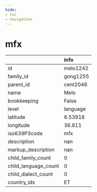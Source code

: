 ```yaml
---
hide:
- toc
- navigation
---
```

# mfx
|                      | info     |
|:---------------------|:---------|
| id                   | melo1242 |
| family_id            | gong1255 |
| parent_id            | cent2046 |
| name                 | Melo     |
| bookkeeping          | False    |
| level                | language |
| latitude             | 6.53916  |
| longitude            | 36.811   |
| iso639P3code         | mfx      |
| description          | nan      |
| markup_description   | nan      |
| child_family_count   | 0        |
| child_language_count | 0        |
| child_dialect_count  | 0        |
| country_ids          | ET       |